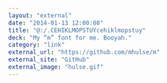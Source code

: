 ```yaml
---
layout: "external"
date: "2014-01-13 12:00:00"
title: "@:/.CEHIKLMOPSTUYcehiklmopstuy"
deck: "My “m” font for me. Booyah."
category: "link"
external_url: "https://github.com/mhulse/m"
external_site: "GitHub"
external_image: "hulse.gif"
---
```

